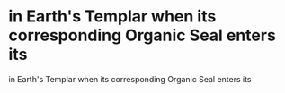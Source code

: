 # in Earth's Templar when its corresponding Organic Seal enters its

in Earth's Templar when its corresponding Organic Seal enters its